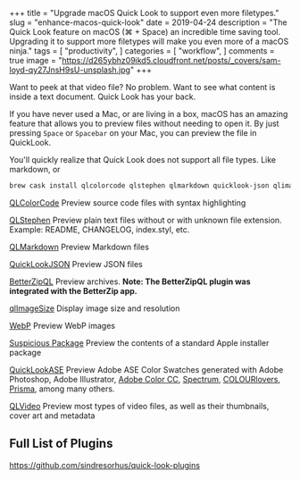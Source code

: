 +++
title = "Upgrade macOS Quick Look to support even more filetypes."
slug = "enhance-macos-quick-look"
date = 2019-04-24
description = "The Quick Look feature on macOS (&#8984; + Space) an incredible time saving tool. Upgrading it to support more filetypes will make you even more of a macOS ninja."
tags = [
    "productivity",
]
categories = [
    "workflow",
]
comments = true
image = "https://d265ybhz09ikd5.cloudfront.net/posts/_covers/sam-loyd-qy27JnsH9sU-unsplash.jpg"
+++ 

Want to peek at that video file? No problem. Want to see what content is inside a text document. Quick Look has your back.

If you have never used a Mac, or are living in a box, macOS has an amazing feature that allows you to preview files without needing to open it. By just pressing `Space` or `Spacebar` on your Mac, you can preview the file in QuickLook.

You'll quickly realize that Quick Look does not support all file types. Like markdown, or 

```bash
brew cask install qlcolorcode qlstephen qlmarkdown quicklook-json qlimagesize webpquicklook suspicious-package quicklookase qlvideo
```

[QLColorCode](https://github.com/anthonygelibert/QLColorCode) Preview source code files with syntax highlighting

[QLStephen](https://github.com/whomwah/qlstephen) Preview plain text files without or with unknown file extension. Example: README, CHANGELOG, index.styl, etc.

[QLMarkdown](https://github.com/toland/qlmarkdown) Preview Markdown files

[QuickLookJSON](http://www.sagtau.com/quicklookjson.html) Preview JSON files

[BetterZipQL](https://macitbetter.com/downloads/) Preview archives. **Note: The BetterZipQL plugin was integrated with the BetterZip app.**

[qlImageSize](https://github.com/Nyx0uf/qlImageSize) Display image size and resolution

[WebP](https://github.com/dchest/webp-quicklook) Preview WebP images

[Suspicious Package](http://www.mothersruin.com/software/SuspiciousPackage/) Preview the contents of a standard Apple installer package

[QuickLookASE](https://github.com/rsodre/QuickLookASE) Preview Adobe ASE Color Swatches generated with Adobe Photoshop, Adobe Illustrator, [Adobe Color CC](https://color.adobe.com), [Spectrum](http://www.eigenlogik.com/spectrum/mac), [COLOURlovers](http://www.colourlovers.com), [Prisma](http://www.codeadventure.com), among many others.

[QLVideo](https://github.com/Marginal/QLVideo) Preview most types of video files, as well as their thumbnails, cover art and metadata

## Full List of Plugins

https://github.com/sindresorhus/quick-look-plugins